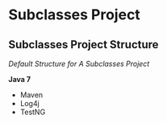 # Subclasses Project
## Subclasses Project Structure

*Default Structure for A Subclasses Project*

**Java 7**

* Maven
* Log4j
* TestNG
